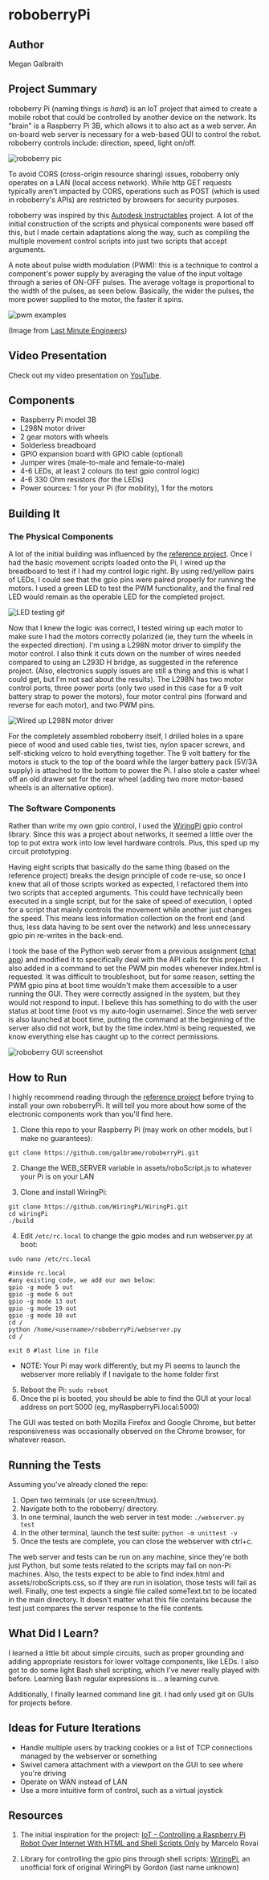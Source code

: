 # roboberryPi

## Author

Megan Galbraith


## Project Summary

roboberry Pi (naming things is _hard_) is an IoT project that aimed to create a
mobile robot that could be controlled by another device on the network. Its
"brain" is a Raspberry Pi 3B, which allows it to also act as a web server. 
An on-board web server is necessary for a web-based GUI to control the robot.
roboberry controls include: direction, speed, light on/off.

![roboberry pic](assets/images/roboberry.jpg)

To avoid CORS (cross-origin resource sharing) issues, roboberry only operates
on a LAN (local access network). While http GET requests typically aren't
impacted by CORS, operations such as POST (which is used in roboberry's APIs)
are restricted by browsers for security purposes. 

roboberry was inspired by this [Autodesk Instructables](https://www.instructables.com/IoT-Controlling-a-Raspberry-Pi-Robot-Over-Internet/) project. A lot of the
initial construction of the scripts and physical components were based off this,
but I made certain adaptations along the way, such as compiling the multiple
movement control scripts into just two scripts that accept arguments.

A note about pulse width modulation (PWM): this is a technique to control a component's power supply by averaging the value of the input voltage through a series of ON-OFF pulses. The average voltage is proportional to the width of the pulses, as seen below. Basically, the wider the pulses, the more power supplied to the motor, the faster it spins. 

![pwm examples](assets/images/pwm.png)

(Image from [Last Minute Engineers](https://lastminuteengineers.com/l293d-dc-motor-arduino-tutorial/))


## Video Presentation

Check out my video presentation on [YouTube](https://www.youtube.com/watch?v=ZsqYy6DDKjc).


## Components

- Raspberry Pi model 3B
- L298N motor driver
- 2 gear motors with wheels
- Solderless breadboard
- GPIO expansion board with GPIO cable (optional)
- Jumper wires (male-to-male and female-to-male)
- 4-6 LEDs, at least 2 colours (to test gpio control logic)
- 4-6 330 Ohm resistors (for the LEDs)
- Power sources: 1 for your Pi (for mobility), 1 for the motors


## Building It

### The Physical Components

A lot of the initial building was influenced by the [reference project](https://www.instructables.com/IoT-Controlling-a-Raspberry-Pi-Robot-Over-Internet/). Once I had the basic movement scripts loaded onto the Pi, I wired up the breadboard to test if I had my control logic right. By using red/yellow pairs of LEDs, I could see that the gpio pins were paired properly for running the motors. I used a green LED to test the PWM functionality, and the final red LED would remain as the operable LED for the completed project.

![LED testing gif](assets/images/LED.gif)

Now that I knew the logic was correct, I tested wiring up each motor to make 
sure I had the motors correctly polarized (ie, they turn the wheels in the 
expected direction). I'm using a L298N motor driver to simplify the motor 
control. I also think it cuts down on the number of wires needed compared to 
using an L293D H bridge, as suggested in the reference project. (Also, electronics supply issues are still a thing and this is what I could get, but I'm not sad about the results). The L298N has two motor control ports, three power ports (only two used in this case for a 9 volt battery strap to power the motors), four motor control pins (forward and reverse for each motor), and two PWM pins.

![Wired up L298N motor driver](assets/images/L298N.jpg)

For the completely assembled roboberry itself, I drilled holes in a spare piece of wood and used cable ties, twist ties, nylon spacer screws, and self-sticking velcro to hold everything together. The 9 volt battery for the motors is stuck to the top of the board while the larger battery pack (5V/3A supply) is attached to the bottom to power the Pi. I also stole a caster wheel off an old drawer set for the rear wheel (adding two more motor-based wheels is an alternative option).


### The Software Components

Rather than write my own gpio control, I used the [WiringPi](https://github.com/WiringPi/WiringPi) gpio control library. Since this was a project about networks, it seemed a little over the top to put extra work into low level hardware controls. Plus, this sped up my circuit prototyping.

Having eight scripts that basically do the same thing (based on the reference project) breaks the design principle of code re-use, so once I knew that all of those scripts worked as expected, I refactored them into two scripts that accepted arguments. This could have technically been executed in a single script, but for the sake of speed of execution, I opted for a script that mainly controls the movement while another just changes the speed. This means less information collection on the front end (and thus, less data having to be sent over the network) and less unnecessary gpio pin re-writes in the back-end.

I took the base of the Python web server from a previous assignment ([chat app](https://github.com/galbrame/localhostChatApp)) and modified it to specifically deal with the API calls for this project. I also added in a command to set the PWM pin modes whenever index.html is requested. It was difficult to troubleshoot, but for some reason, setting the PWM gpio pins at boot time wouldn't make them accessible to a user running the GUI. They were correctly assigned in the system, but they would not respond to input. I believe this has something to do with the user status at boot time (root vs my auto-login username). Since the web server is also launched at boot time, putting the command at the beginning of the server also did not work, but by the time index.html is being requested, we know everything else has caught up to the correct permissions.

![roboberry GUI screenshot](assets/images/gui.png)


## How to Run

I highly recommend reading through the [reference project](https://www.instructables.com/IoT-Controlling-a-Raspberry-Pi-Robot-Over-Internet/) before trying to install your own roboberryPi. It will tell you more about how some of the electronic components work than you'll find here.

1. Clone this repo to your Raspberry Pi (may work on other models, but I make no guarantees): 

```git clone https://github.com/galbrame/roboberryPi.git```

2. Change the WEB_SERVER variable in assets/roboScript.js to whatever your Pi is on your LAN

3. Clone and install WiringPi: 

```
git clone https://github.com/WiringPi/WiringPi.git
cd wiringPi
./build
```

4. Edit `/etc/rc.local` to change the gpio modes and run webserver.py at boot: 

```sudo nano /etc/rc.local```

```
#inside rc.local
#any existing code, we add our own below:
gpio -g mode 5 out
gpio -g mode 6 out
gpio -g mode 13 out
gpio -g mode 19 out
gpio -g mode 10 out
cd /
python /home/<username>/roboberryPi/webserver.py
cd /

exit 0 #last line in file
```
    
   - NOTE: Your Pi may work differently, but my Pi seems to launch the webserver more reliably if I navigate to the home folder first
5. Reboot the Pi: `sudo reboot`
6. Once the pi is booted, you should be able to find the GUI at your local address on port 5000 (eg, myRaspberryPi.local:5000)

The GUI was tested on both Mozilla Firefox and Google Chrome, but better responsiveness was occasionally observed on the Chrome browser, for whatever reason.

## Running the Tests

Assuming you've already cloned the repo:

1. Open two terminals (or use screen/tmux).
2. Navigate both to the roboberry/ directory.
3. In one terminal, launch the web server in test mode:
```./webserver.py test```
4. In the other terminal, launch the test suite:
```python -m unittest -v```
5. Once the tests are complete, you can close the webserver with ctrl+c.

The web server and tests can be run on any machine, since they're both just Python, but some tests related to the scripts may fail on non-Pi machines. Also, the tests expect to be able to find index.html and assets/roboScripts.css, so if they are run in isolation, those tests will fail as well. Finally, one test expects a single file called someText.txt to be located in the main directory. It doesn't matter what this file contains because the test just compares the server response to the file contents.


## What Did I Learn?

I learned a little bit about simple circuits, such as proper grounding and adding appropriate resistors for lower voltage components, like LEDs. I also got to do some light Bash shell scripting, which I've never really played with before. Learning Bash regular expressions is... a learning curve.

Additionally, I finally learned command line git. I had only used git on GUIs for projects before.


## Ideas for Future Iterations

- Handle multiple users by tracking cookies or a list of TCP connections managed by the webserver or something
- Swivel camera attachment with a viewport on the GUI to see where you're driving
- Operate on WAN instead of LAN
- Use a more intuitive form of control, such as a virtual joystick


## Resources

1. The initial inspiration for the project: [IoT - Controlling a Raspberry Pi Robot Over Internet With HTML and Shell Scripts Only](https://www.instructables.com/IoT-Controlling-a-Raspberry-Pi-Robot-Over-Internet/) by Marcelo Rovai

2. Library for controlling the gpio pins through shell scripts: [WiringPi](https://github.com/WiringPi/WiringPi), an unofficial fork of original WiringPi by Gordon (last name unknown)
